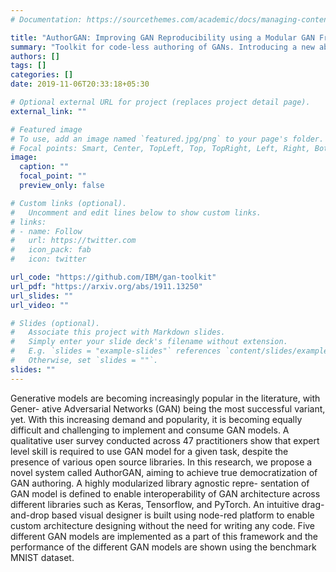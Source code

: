 ```yaml
---
# Documentation: https://sourcethemes.com/academic/docs/managing-content/

title: "AuthorGAN: Improving GAN Reproducibility using a Modular GAN Framework"
summary: "Toolkit for code-less authoring of GANs. Introducing a new abstractive view of the GAN framework which unifies various GANs. Unification allows users to commix different GAN components"
authors: []
tags: []
categories: []
date: 2019-11-06T20:33:18+05:30

# Optional external URL for project (replaces project detail page).
external_link: ""

# Featured image
# To use, add an image named `featured.jpg/png` to your page's folder.
# Focal points: Smart, Center, TopLeft, Top, TopRight, Left, Right, BottomLeft, Bottom, BottomRight.
image:
  caption: ""
  focal_point: ""
  preview_only: false

# Custom links (optional).
#   Uncomment and edit lines below to show custom links.
# links:
# - name: Follow
#   url: https://twitter.com
#   icon_pack: fab
#   icon: twitter

url_code: "https://github.com/IBM/gan-toolkit"
url_pdf: "https://arxiv.org/abs/1911.13250"
url_slides: ""
url_video: ""

# Slides (optional).
#   Associate this project with Markdown slides.
#   Simply enter your slide deck's filename without extension.
#   E.g. `slides = "example-slides"` references `content/slides/example-slides.md`.
#   Otherwise, set `slides = ""`.
slides: ""
---
```

Generative models are becoming increasingly popular in the literature, with Gener- ative Adversarial Networks (GAN) being the most successful variant, yet. With this increasing demand and popularity, it is becoming equally difficult and challenging to implement and consume GAN models. A qualitative user survey conducted across 47 practitioners show that expert level skill is required to use GAN model for a given task, despite the presence of various open source libraries. In this research, we propose a novel system called AuthorGAN, aiming to achieve true democratization of GAN authoring. A highly modularized library agnostic repre- sentation of GAN model is defined to enable interoperability of GAN architecture across different libraries such as Keras, Tensorflow, and PyTorch. An intuitive drag-and-drop based visual designer is built using node-red platform to enable custom architecture designing without the need for writing any code. Five different GAN models are implemented as a part of this framework and the performance of the different GAN models are shown using the benchmark MNIST dataset.
